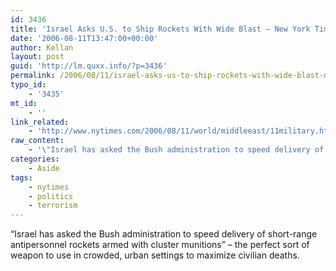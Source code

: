 ```yaml
---
id: 3436
title: 'Israel Asks U.S. to Ship Rockets With Wide Blast – New York Times'
date: '2006-08-11T13:47:00+00:00'
author: Kellan
layout: post
guid: 'http://lm.quxx.info/?p=3436'
permalink: /2006/08/11/israel-asks-us-to-ship-rockets-with-wide-blast-new-york-times/
typo_id:
    - '3435'
mt_id:
    - ''
link_related:
    - 'http://www.nytimes.com/2006/08/11/world/middleeast/11military.html?ex=1312948800&en=83e21cae8d41572c&ei=5088&partner=rssnyt&emc=rss'
raw_content:
    - '\"Israel has asked the Bush administration to speed delivery of short-range antipersonnel rockets armed with cluster munitions\" - the perfect sort of weapon to use in crowded, urban settings to maximize civilian deaths.'
categories:
    - Aside
tags:
    - nytimes
    - politics
    - terrorism
---
```


“Israel has asked the Bush administration to speed delivery of short-range antipersonnel rockets armed with cluster munitions” – the perfect sort of weapon to use in crowded, urban settings to maximize civilian deaths.